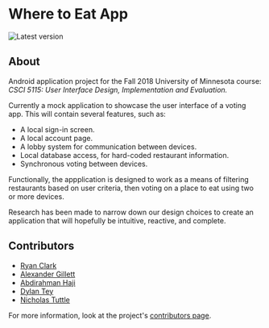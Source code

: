 # Where to Eat App
<img src="https://img.shields.io/badge/Version-0.0.1-brightgreen.svg" alt="Latest version">

## About
Android application project for the Fall 2018 University of Minnesota course:
<i>CSCI 5115: User Interface Design, Implementation and Evaluation.</i>

Currently a mock application to showcase the user interface of a voting app. This will contain several features, such as:
- A local sign-in screen.
- A local account page.
- A lobby system for communication between devices.
- Local database access, for hard-coded restaurant information.
- Synchronous voting between devices.

Functionally, the appplication is designed to work as a means of filtering restaurants based on user criteria, then voting on a place to eat using two or more devices.

Research has been made to narrow down our design choices to create an application that will hopefully be intuitive, reactive, and complete.

## Contributors
- <a href="https://github.com/QualiaRC">Ryan Clark</a>
- <a href="">Alexander Gillett</a>
- <a href="">Abdirahman Haji</a>
- <a href="https://github.com/dylantey">Dylan Tey</a>
- <a href="https://github.com/Nicholas-Tuttle">Nicholas Tuttle</a>

For more information, look at the project's <a href="https://github.com/dylantey/where-to-eat-app/contributors">contributors page</a>.
